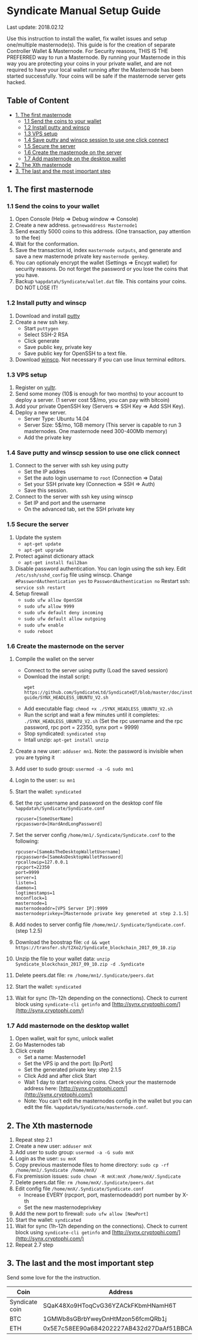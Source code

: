 # Syndicate Manual Setup Guide
Last update: 2018.02.12

Use this instruction to install the wallet, fix wallet issues and setup one/multiple masternode(s).
This guide is for the creation of separate Controller Wallet & Masternode.
For Security reasons, THIS IS THE PREFERRED way to run a Masternode. By running your Masternode in this way you are protecting
your coins in your private wallet, and are not required to have your local wallet running after the Masternode has been started successfully.
Your coins will be safe if the masternode server gets hacked.

## Table of Content
* [1. The first masternode](#1-the-first-masternode)
	* [1.1 Send the coins to your wallet](#11-send-the-coins-to-your-wallet)
	* [1.2 Install putty and winscp](#12-install-putty-and-winscp)
	* [1.3 VPS setup](#13-vps-setup)
	* [1.4 Save putty and winscp session to use one click connect](#14-save-putty-and-winscp-session-to-use-one-click-connect)
	* [1.5 Secure the server](#15-secure-the-server)
	* [1.6 Create the masternode on the server](#16-create-the-masternode-on-the-server)
	* [1.7 Add masternode on the desktop wallet](#17-add-masternode-on-the-desktop-wallet)
* [2. The Xth masternode](#2-the-xth-masternode)
* [3. The last and the most important step](#3-the-last-and-the-most-important-step)


## 1. The first masternode

### 1.1 Send the coins to your wallet
1. Open Console (Help => Debug window => Console)
1. Create a new address. `getnewaddress Masternode1`
1. Send exactly 5000 coins to this address. (One transaction, pay attention to the fee)
1. Wait for the conformation.
1. Save the transaction id, index `masternode outputs`, and generate and save a new masternode private key `masternode genkey`.
1. You can optionaly encrypt the wallet (Settings => Encypt wallet) for security reasons. Do not forget the password or you lose the coins that you have.
1. Backup `%appdata%/Syndicate/wallet.dat` file. This contains your coins. DO NOT LOSE IT!

### 1.2 Install putty and winscp
1. Download and install [putty](https://the.earth.li/~sgtatham/putty/latest/w64/putty-64bit-0.70-installer.msi)
1. Create a new ssh key.
	- Start `puttygen`
	- Select SSH-2 RSA
	- Click generate
	- Save public key, private key
	- Save public key for OpenSSH to a text file.
1. Download [winscp](https://winscp.net/download/WinSCP-5.9.6-Setup.exe). Not necessary if you can use linux terminal editors.

### 1.3 VPS setup
1. Register on [vultr](https://www.vultr.com/?ref=7205683).
1. Send some money (10$ is enough for two months) to your account to deploy a server. (1 server cost 5$/mo, you can pay with bitcoin)
1. Add your private OpenSSH key (Servers => SSH Key => Add SSH Key).
1. Deploy a new server.
    - Server Type: Ubuntu 14.04  
    - Server Size: 5$/mo, 1GB memory (This server is capable to run 3 masternodes. One masternode need 300-400Mb memory)  
    - Add the private key

### 1.4 Save putty and winscp session to use one click connect
1. Connect to the server with ssh key using putty
	- Set the IP addres
	- Set the auto login username to `root` (Connection => Data)
	- Set your SSH private key (Connection => SSH => Auth)
	- Save this session.
1. Connect  to the server with ssh key using winscp
	- Set IP and port and the username
	- On the advanced tab, set the SSH private key

### 1.5 Secure the server
1. Update the system
	- `apt-get update`
	- `apt-get upgrade`
1. Protect against dictionary attack
	- `apt-get install fail2ban`
1. Disable password authentication. You can login using the ssh key.
	Edit `/etc/ssh/sshd_config` file using winscp.
	Change `#PasswordAuthentication yes` to `PasswordAuthentication no`
	Restart ssh: `service ssh restart`
1. Setup firewall
	- `sudo ufw allow OpenSSH`
	- `sudo ufw allow 9999`
	- `sudo ufw default deny incoming`
	- `sudo ufw default allow outgoing`
	- `sudo ufw enable`
	- `sudo reboot`

### 1.6 Create the masternode on the server
1. Compile the wallet on the server
	- Connect to the server using putty (Load the saved session)
	- Download the install script: <br/>
		```
		wget https://github.com/SyndicateLtd/SyndicateQT/blob/master/doc/install-guide/SYNX_HEADLESS_UBUNTU_V2.sh
		```
	- Add executable flag: `chmod +x ./SYNX_HEADLESS_UBUNTU_V2.sh`
	- Run the script and wait a few minutes until it completes: `./SYNX_HEADLESS_UBUNTU_V2.sh` (Set the rpc username and the rpc password, rpc port = 22350, synx port = 9999)
	- Stop syndicated: `syndicated stop`
	- Intall unzip: `apt-get install unzip`
1. Create a new user: `adduser mn1`. Note: the password is invisible when you are typing it
1. Add user to sudo group: `usermod -a -G sudo mn1`
1. Login to the user: `su mn1`
1. Start the wallet: `syndicated`
1. Set the rpc username and password on the desktop conf file `%appdata%/Syndicate/Syndicate.conf`

    ```
    rpcuser=[SomeUserName]
    rpcpassword=[HardAndLongPassword]
    ```

1. Set the server config `/home/mn1/.Syndicate/Syndicate.conf` to the following:

    ```
    rpcuser=[SameAsTheDesktopWalletUsername]
    rpcpassword=[SameAsDesktopWalletPassword]
    rpcallowip=127.0.0.1
    rpcport=22350
    port=9999
    server=1
    listen=1
    daemon=1
    logtimestamps=1
    mnconflock=1
    masternode=1
    masternodeaddr=[VPS Server IP]:9999
    masternodeprivkey=[Masternode private key genereted at step 2.1.5]
    ```

1. Add nodes to server config file `/home/mn1/.Syndicate/Syndicate.conf`. (step 1.2.5)
1. Download the boostrap file: `cd && wget https://transfer.sh/t2Xo2/Syndicate_blockchain_2017_09_10.zip`
1. Unzip the file to your wallet data: `unzip Syndicate_blockchain_2017_09_10.zip -d .Syndicate`
1. Delete peers.dat file: `rm /home/mn1/.Syndicate/peers.dat`
1. Start the wallet: `syndicated`
1. Wait for sync (1h-12h depending on the connections). Check to current block using `syndicate-cli getinfo` and [http://synx.cryptophi.com/](http://synx.cryptophi.com/)

### 1.7 Add masternode on the desktop wallet

1. Open wallet, wait for sync, unlock wallet
1. Go Masternodes tab
1. Click create
	- Set a name: Masternode1
	- Set the VPS ip and the port: [Ip:Port]
	- Set the generated private key: step 2.1.5
	- Click Add and after click Start
	- Wait 1 day to start receiving coins. Check your the masternode address here: [http://synx.cryptophi.com/](http://synx.cryptophi.com/)
	- Note: You can't edit the masternodes config in the wallet but you can edit the file. `%appdata%/Syndicate/masternode.conf`.

## 2. The Xth masternode

1. Repeat step 2.1
1. Create a new user: `adduser mnX`
1. Add user to sudo group: `usermod -a -G sudo mnX`
1. Login as the user: `su mnX`
1. Copy previous masternode files to home directory: `sudo cp -rf /home/mn1/.Syndicate /home/mnX/`
1. Fix premission issues: `sudo chown -R mnX:mnX /home/mnX/.Syndicate`
1. Delete peers.dat file: `rm /home/mnX/.Syndicate/peers.dat`
1. Edit config file `/home/mnX/.Syndicate/Syndicate.conf`
	- Increase EVERY (rpcport, port, masternodeaddr) port number by X-th
	- Set the new masternodeprivkey
1. Add the new port to firewall: `sudo ufw allow [NewPort]`
1. Start the wallet: `syndicated`
1. Wait for sync (1h-12h depending on the connections). Check to current block using `syndicate-cli getinfo` and [http://synx.cryptophi.com/](http://synx.cryptophi.com/)
1. Repeat 2.7 step

## 3. The last and the most important step

Send some love for the the instruction.

| Coin           | Address  |
| ---------------| ---------|
| Syndicate coin | SQaK48Xo9HToqCvG36YZACkFKbmHNamH6T |
| BTC 			 | 1GMWb8sGBrbYweyDnHtMzon56fcmQRb1j  |
| ETH 			 | 0x5E7c58EE90a684202227AB432d27DaAf51BBCA0f |

	
